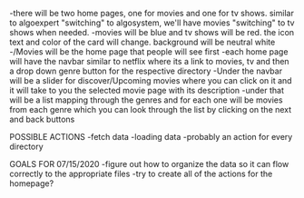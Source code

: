 -there will be two home pages, one for movies and one for tv shows. similar to algoexpert "switching" to algosystem, we'll have movies "switching" to tv shows when needed.
-movies will be blue and tv shows will be red. the icon text and color of the card will change. background will be neutral white
-/Movies will be the home page that people will see first
-each home page will have the navbar similar to netflix where its a link to movies, tv and then a drop down genre button for the respective directory
-Under the navbar will be a slider for discover/Upcoming movies where you can click on it and it will take to you the selected movie page with its description
-under that will be a list mapping through the genres and for each one will be movies from each genre which you can look through the list by clicking on the next and back buttons

POSSIBLE ACTIONS
-fetch data
-loading data
-probably an action for every directory

GOALS FOR 07/15/2020
-figure out how to organize the data so it can flow correctly to the appropriate files
-try to create all of the actions for the homepage?

